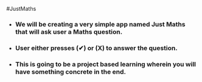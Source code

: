 #JustMaths
- ### We will be creating a very simple app named Just Maths that will ask user a Maths question. 
- ### User either presses (✔) or (X) to answer the question. 
- ### This is going to be a project based learning wherein you will have something concrete in the end.

